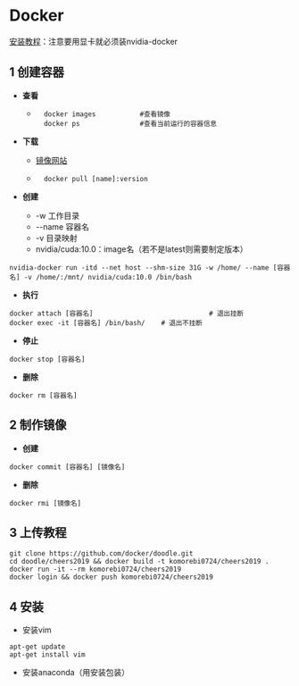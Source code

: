 # Docker

[安装教程](https://blog.csdn.net/BigData_Mining/article/details/99681168)：注意要用显卡就必须装nvidia-docker

## 1 创建容器

* **查看**

	* ```shell
		docker images			#查看镜像
		docker ps 				#查看当前运行的容器信息
		```

* **下载**

	* [镜像网站](https://hub.docker.com/search?q=&type=image)

	* ```shell
		docker pull [name]:version
		```

* **创建**
	* -w 工作目录
	* --name 容器名
	* -v 目录映射
	* nvidia/cuda:10.0：image名（若不是latest则需要制定版本）

```shell
nvidia-docker run -itd --net host --shm-size 31G -w /home/ --name [容器名] -v /home/:/mnt/ nvidia/cuda:10.0 /bin/bash
```

* **执行**

```shell
docker attach [容器名]								# 退出挂断
docker exec -it [容器名] /bin/bash/	# 退出不挂断
```

* **停止**

```shell
docker stop [容器名]
```

* **删除**

```shell
docker rm [容器名]
```



## 2 制作镜像

* **创建**

```shell
docker commit [容器名] [镜像名]
```

* **删除**

```shell
docker rmi [镜像名]
```



## 3 上传教程

```shell
git clone https://github.com/docker/doodle.git
cd doodle/cheers2019 && docker build -t komorebi0724/cheers2019 .
docker run -it --rm komorebi0724/cheers2019
docker login && docker push komorebi0724/cheers2019
```



## 4 安装

* 安装vim

```shell
apt-get update
apt-get install vim
```

* 安装anaconda（用安装包装）

